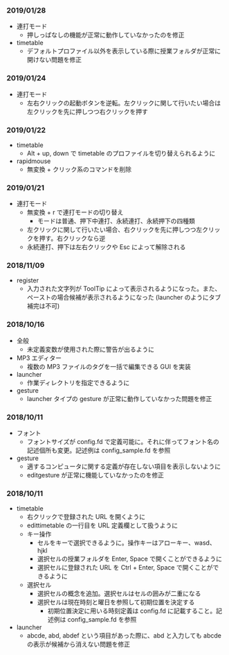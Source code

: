 ### 2019/01/28
- 連打モード
    - 押しっぱなしの機能が正常に動作していなかったのを修正
- timetable
    - デフォルトプロファイル以外を表示している際に授業フォルダが正常に開けない問題を修正
### 2019/01/24
- 連打モード
    - 左右クリックの起動ボタンを逆転。左クリックに関して行いたい場合は左クリックを先に押しつつ右クリックを押す
### 2019/01/22
- timetable
    - Alt + up, down で timetable のプロファイルを切り替えられるように
- rapidmouse
    - 無変換 + クリック系のコマンドを削除
### 2019/01/21
- 連打モード
    - 無変換 + r で連打モードの切り替え
        - モードは普通、押下中連打、永続連打、永続押下の四種類
    - 左クリックに関して行いたい場合、右クリックを先に押しつつ左クリックを押す。右クリックなら逆
    - 永続連打、押下は左右クリックや Esc によって解除される
### 2018/11/09
- register
    - 入力された文字列が ToolTip によって表示されるようになった。また、ペーストの場合候補が表示されるようになった (launcher のようにタブ補完は不可)
### 2018/10/16
- 全般
    - 未定義変数が使用された際に警告が出るように
- MP3 エディター
    - 複数の MP3 ファイルのタグを一括で編集できる GUI を実装
- launcher 
    - 作業ディレクトリを指定できるように
- gesture
    - launcher タイプの gesture が正常に動作していなかった問題を修正
### 2018/10/11
- フォント
    - フォントサイズが config.fd で定義可能に。それに伴ってフォント名の記述個所も変更。記述例は config_sample.fd を参照
- gesture
    - 適するコンピュータに関する定義が存在しない項目を表示しないように
    - editgesture が正常に機能していなかったのを修正
### 2018/10/11
- timetable
    - 右クリックで登録された URL を開くように
    - edittimetable の一行目を URL 定義欄として扱うように
    - キー操作
        - セルをキーで選択できるように。操作キーはアローキー、wasd、hjkl
        - 選択セルの授業フォルダを Enter, Space で開くことができるように
        - 選択セルに登録された URL を Ctrl + Enter, Space で開くことができるように
    - 選択セル
        - 選択セルの概念を追加。選択セルはセルの囲みが二重になる
        - 選択セルは現在時刻と曜日を参照して初期位置を決定する
            - 初期位置決定に用いる時刻定義は config.fd に記載すること。記述例は config_sample.fd を参照
- launcher
    - abcde, abd, abdef という項目があった際に、abd と入力しても abcde の表示が候補から消えない問題を修正

